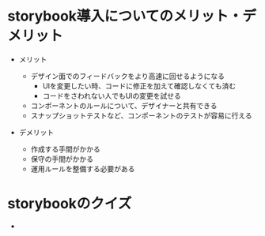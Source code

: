 # storybook導入についてのメリット・デメリット

- メリット
  - デザイン面でのフィードバックをより高速に回せるようになる
    - UIを変更したい時、コードに修正を加えて確認しなくても済む
    - コードをさわれない人でもUIの変更を試せる
  - コンポーネントのルールについて、デザイナーと共有できる
  - スナップショットテストなど、コンポーネントのテストが容易に行える

- デメリット
  - 作成する手間がかかる
  - 保守の手間がかかる
  - 運用ルールを整備する必要がある

# storybookのクイズ

- 
